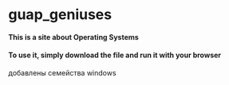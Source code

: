 # guap_geniuses

#### This is a site about Operating Systems
#### To use it, simply download the file and run it with your browser
добавлены семейства windows
